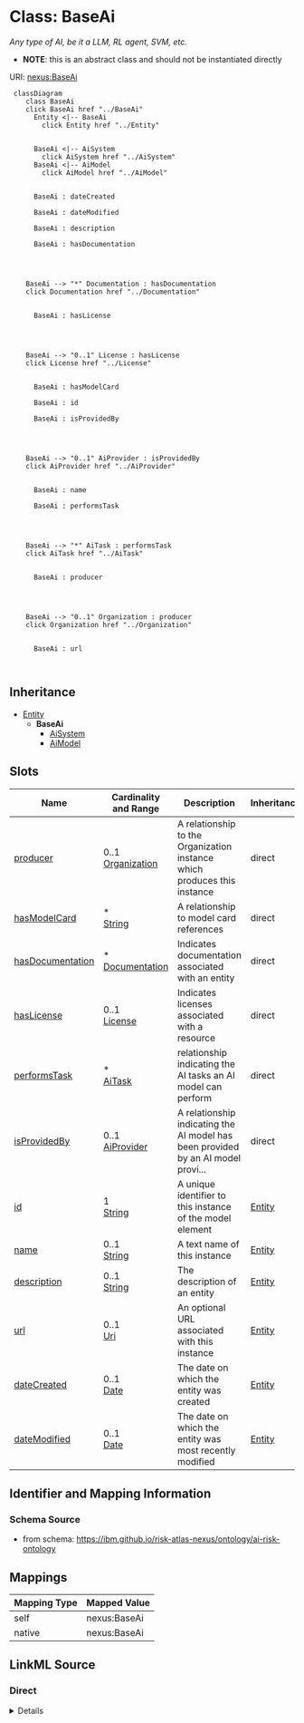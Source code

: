 

# Class: BaseAi


_Any type of AI, be it a LLM, RL agent, SVM, etc._




* __NOTE__: this is an abstract class and should not be instantiated directly


URI: [nexus:BaseAi](https://ibm.github.io/risk-atlas-nexus/ontology/BaseAi)






```mermaid
 classDiagram
    class BaseAi
    click BaseAi href "../BaseAi"
      Entity <|-- BaseAi
        click Entity href "../Entity"
      

      BaseAi <|-- AiSystem
        click AiSystem href "../AiSystem"
      BaseAi <|-- AiModel
        click AiModel href "../AiModel"
      
      
      BaseAi : dateCreated
        
      BaseAi : dateModified
        
      BaseAi : description
        
      BaseAi : hasDocumentation
        
          
    
    
    BaseAi --> "*" Documentation : hasDocumentation
    click Documentation href "../Documentation"

        
      BaseAi : hasLicense
        
          
    
    
    BaseAi --> "0..1" License : hasLicense
    click License href "../License"

        
      BaseAi : hasModelCard
        
      BaseAi : id
        
      BaseAi : isProvidedBy
        
          
    
    
    BaseAi --> "0..1" AiProvider : isProvidedBy
    click AiProvider href "../AiProvider"

        
      BaseAi : name
        
      BaseAi : performsTask
        
          
    
    
    BaseAi --> "*" AiTask : performsTask
    click AiTask href "../AiTask"

        
      BaseAi : producer
        
          
    
    
    BaseAi --> "0..1" Organization : producer
    click Organization href "../Organization"

        
      BaseAi : url
        
      
```





## Inheritance
* [Entity](Entity.md)
    * **BaseAi**
        * [AiSystem](AiSystem.md)
        * [AiModel](AiModel.md)



## Slots

| Name | Cardinality and Range | Description | Inheritance |
| ---  | --- | --- | --- |
| [producer](producer.md) | 0..1 <br/> [Organization](Organization.md) | A relationship to the Organization instance which produces this instance | direct |
| [hasModelCard](hasModelCard.md) | * <br/> [String](String.md) | A relationship to model card references | direct |
| [hasDocumentation](hasDocumentation.md) | * <br/> [Documentation](Documentation.md) | Indicates documentation associated with an entity | direct |
| [hasLicense](hasLicense.md) | 0..1 <br/> [License](License.md) | Indicates licenses associated with a resource | direct |
| [performsTask](performsTask.md) | * <br/> [AiTask](AiTask.md) | relationship indicating the AI tasks an AI model can perform | direct |
| [isProvidedBy](isProvidedBy.md) | 0..1 <br/> [AiProvider](AiProvider.md) | A relationship indicating the AI model has been provided by an AI model provi... | direct |
| [id](id.md) | 1 <br/> [String](String.md) | A unique identifier to this instance of the model element | [Entity](Entity.md) |
| [name](name.md) | 0..1 <br/> [String](String.md) | A text name of this instance | [Entity](Entity.md) |
| [description](description.md) | 0..1 <br/> [String](String.md) | The description of an entity | [Entity](Entity.md) |
| [url](url.md) | 0..1 <br/> [Uri](Uri.md) | An optional URL associated with this instance | [Entity](Entity.md) |
| [dateCreated](dateCreated.md) | 0..1 <br/> [Date](Date.md) | The date on which the entity was created | [Entity](Entity.md) |
| [dateModified](dateModified.md) | 0..1 <br/> [Date](Date.md) | The date on which the entity was most recently modified | [Entity](Entity.md) |









## Identifier and Mapping Information







### Schema Source


* from schema: https://ibm.github.io/risk-atlas-nexus/ontology/ai-risk-ontology




## Mappings

| Mapping Type | Mapped Value |
| ---  | ---  |
| self | nexus:BaseAi |
| native | nexus:BaseAi |







## LinkML Source

<!-- TODO: investigate https://stackoverflow.com/questions/37606292/how-to-create-tabbed-code-blocks-in-mkdocs-or-sphinx -->

### Direct

<details>
```yaml
name: BaseAi
description: Any type of AI, be it a LLM, RL agent, SVM, etc.
from_schema: https://ibm.github.io/risk-atlas-nexus/ontology/ai-risk-ontology
is_a: Entity
abstract: true
slots:
- producer
- hasModelCard
- hasDocumentation
- hasLicense
- performsTask
- isProvidedBy

```
</details>

### Induced

<details>
```yaml
name: BaseAi
description: Any type of AI, be it a LLM, RL agent, SVM, etc.
from_schema: https://ibm.github.io/risk-atlas-nexus/ontology/ai-risk-ontology
is_a: Entity
abstract: true
attributes:
  producer:
    name: producer
    description: A relationship to the Organization instance which produces this instance.
    from_schema: https://ibm.github.io/risk-atlas-nexus/ontology/ai-risk-ontology
    rank: 1000
    alias: producer
    owner: BaseAi
    domain_of:
    - BaseAi
    range: Organization
  hasModelCard:
    name: hasModelCard
    description: A relationship to model card references.
    from_schema: https://ibm.github.io/risk-atlas-nexus/ontology/ai-risk-ontology
    rank: 1000
    alias: hasModelCard
    owner: BaseAi
    domain_of:
    - BaseAi
    range: string
    multivalued: true
    inlined: true
    inlined_as_list: true
  hasDocumentation:
    name: hasDocumentation
    description: Indicates documentation associated with an entity.
    from_schema: https://ibm.github.io/risk-atlas-nexus/ontology/ai-risk-ontology
    rank: 1000
    slot_uri: airo:hasDocumentation
    alias: hasDocumentation
    owner: BaseAi
    domain_of:
    - Dataset
    - RiskTaxonomy
    - Action
    - AiEval
    - BenchmarkMetadataCard
    - BaseAi
    - LargeLanguageModelFamily
    range: Documentation
    multivalued: true
    inlined: false
  hasLicense:
    name: hasLicense
    description: Indicates licenses associated with a resource
    from_schema: https://ibm.github.io/risk-atlas-nexus/ontology/ai-risk-ontology
    rank: 1000
    slot_uri: airo:hasLicense
    alias: hasLicense
    owner: BaseAi
    domain_of:
    - Dataset
    - RiskTaxonomy
    - AiEval
    - BenchmarkMetadataCard
    - BaseAi
    range: License
  performsTask:
    name: performsTask
    description: relationship indicating the AI tasks an AI model can perform.
    from_schema: https://ibm.github.io/risk-atlas-nexus/ontology/ai-risk-ontology
    rank: 1000
    alias: performsTask
    owner: BaseAi
    domain_of:
    - BaseAi
    range: AiTask
    multivalued: true
    inlined: false
  isProvidedBy:
    name: isProvidedBy
    description: A relationship indicating the AI model has been provided by an AI
      model provider.
    from_schema: https://ibm.github.io/risk-atlas-nexus/ontology/ai-risk-ontology
    rank: 1000
    slot_uri: airo:isProvidedBy
    alias: isProvidedBy
    owner: BaseAi
    domain_of:
    - BaseAi
    range: AiProvider
  id:
    name: id
    description: A unique identifier to this instance of the model element. Example
      identifiers include UUID, URI, URN, etc.
    from_schema: https://ibm.github.io/risk-atlas-nexus/ontology/ai-risk-ontology
    rank: 1000
    slot_uri: schema:identifier
    identifier: true
    alias: id
    owner: BaseAi
    domain_of:
    - Entity
    range: string
    required: true
  name:
    name: name
    description: A text name of this instance.
    from_schema: https://ibm.github.io/risk-atlas-nexus/ontology/ai-risk-ontology
    rank: 1000
    slot_uri: schema:name
    alias: name
    owner: BaseAi
    domain_of:
    - Entity
    - BenchmarkMetadataCard
    range: string
  description:
    name: description
    description: The description of an entity
    from_schema: https://ibm.github.io/risk-atlas-nexus/ontology/ai-risk-ontology
    rank: 1000
    slot_uri: schema:description
    alias: description
    owner: BaseAi
    domain_of:
    - Entity
    range: string
  url:
    name: url
    description: An optional URL associated with this instance.
    from_schema: https://ibm.github.io/risk-atlas-nexus/ontology/ai-risk-ontology
    rank: 1000
    slot_uri: schema:url
    alias: url
    owner: BaseAi
    domain_of:
    - Entity
    range: uri
  dateCreated:
    name: dateCreated
    description: The date on which the entity was created.
    from_schema: https://ibm.github.io/risk-atlas-nexus/ontology/ai-risk-ontology
    rank: 1000
    slot_uri: schema:dateCreated
    alias: dateCreated
    owner: BaseAi
    domain_of:
    - Entity
    range: date
    required: false
  dateModified:
    name: dateModified
    description: The date on which the entity was most recently modified.
    from_schema: https://ibm.github.io/risk-atlas-nexus/ontology/ai-risk-ontology
    rank: 1000
    slot_uri: schema:dateModified
    alias: dateModified
    owner: BaseAi
    domain_of:
    - Entity
    range: date
    required: false

```
</details>